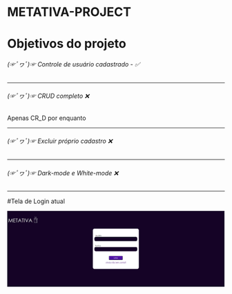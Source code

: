 # METATIVA-PROJECT  

<h1>Objetivos do projeto</h1>
<h6> (☞ﾟヮﾟ)☞ Controle de usuário cadastrado - ✅</h6><hr>
<h6> (☞ﾟヮﾟ)☞ CRUD completo               ❌</h6> <p>Apenas CR_D por enquanto</p><hr>
<h6> (☞ﾟヮﾟ)☞ Excluir próprio cadastro    ❌</h6><hr>
<h6> (☞ﾟヮﾟ)☞ Dark-mode e White-mode      ❌</h6><hr>

#Tela de Login atual

<img src="/img-to-git/interface_atual_login.PNG">
